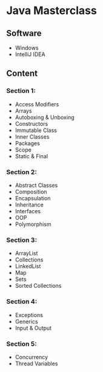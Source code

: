# Java Masterclass

## Software
* Windows
* IntelliJ IDEA

## Content 
### Section 1:
* Access Modifiers
* Arrays
* Autoboxing & Unboxing
* Constructors
* Immutable Class
* Inner Classes
* Packages
* Scope
* Static & Final
### Section 2:
* Abstract Classes
* Composition
* Encapsulation
* Inheritance
* Interfaces
* OOP
* Polymorphism
### Section 3:
* ArrayList
* Collections
* LinkedList
* Map
* Sets
* Sorted Collections
### Section 4:
* Exceptions
* Generics
* Input & Output
### Section 5:
* Concurrency
* Thread Variables
